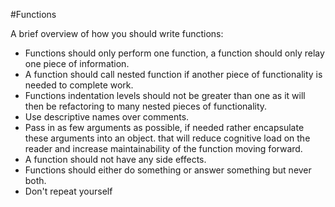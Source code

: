 #Functions

A brief overview of how you should write functions:

- Functions should only perform one function, a function should only relay one piece of information.
- A function should call nested function if another piece of functionality is needed to complete work.
- Functions indentation levels should not be greater than one as it will then be refactoring to many nested pieces of functionality.
- Use descriptive names over comments.
- Pass in as few arguments as possible, if needed rather encapsulate these arguments into an object.
  that will reduce cognitive load on the reader and increase maintainability of the function moving forward. 
- A function should not have any side effects.
- Functions should either do something or answer something but never both.
- Don't repeat yourself